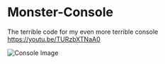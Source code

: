 # Monster-Console

The terrible code for my even more terrible console
https://youtu.be/TURzbXTNaA0

![Console Image](https://i.boring.host/1H2GJcmy.png)
